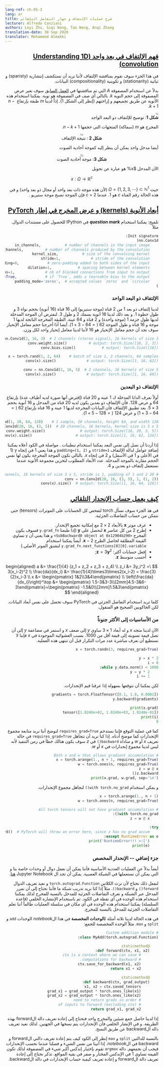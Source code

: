```yaml
---
lang-ref: ch.05-3
lang: ar
title: شرح عمليات الإلتفاف و جهاز التفاضل التلقائي
lecturer: Alfredo Canziani
authors: Leyi Zhu, Siqi Wang, Tao Wang, Anqi Zhang
translation-date: 30 Sep 2020
translator: Mohammed Almakki
---
```


<div dir="rtl"> 

<!--
## [Understanding 1D convolution](https://www.youtube.com/watch?v=eEzCZnOFU1w&t=140s)

In this part we will discuss convolution, since we would like to explore the sparsity, stationarity, compositionality of the data.

Instead of using the matrix $A$ discussed in the [previous week]({{site.baseurl}}/en/week04/04-1), we will change the matrix width to the kernel size $k$. Therefore, each row of the matrix is a kernel. We can use the kernels by stacking and shifting (see Fig 1). Then we can have $m$ layers of height $n-k+1$.
--> 

## [فهم الإلتفاف في بعد واحد (Understanding 1D convolution)](https://www.youtube.com/watch?v=eEzCZnOFU1w&t=140s)

في هذا الجزء سوف نقوم بمناقشة الإلتفاف لأننا نريد أن نستكشف إنتشارية (sparisty) و ثباتية (stationarity) و تكوينية (compositionality) البيانات.   

بدلاً عن استخدام المصفوفة $A$ التي تم مناقشتها في [العمل السابق]({{site.baseurl}}/en/week04/04-1) سوف نغير عرض المصفوفة إلى حجم النوية  $k$. بالتالي أي صف في المصفوفة هو نوية. يمكننا استخدام هذه الأنوية عن طريق تجميعهم و إزاحتهم (إنظر إلى الشكل 1). إذاً لدينا $m$ طبقة بإرتفاع $n-k+1$.   

<!--
<center>
<img src="{{site.baseurl}}/images/week05/05-3/Illustration_1D_Conv.png" alt="1" style="zoom:40%;" /><br>
<b>Fig 1</b>: Illustration of 1D Convolution
</center>

The output is $m$ (thickness) vectors of size $n-k+1$.

<center>
<img src="{{site.baseurl}}/images/week05/05-3/Result_1D_Conv.png" alt="2" style="zoom:40%;" /><br>
<b>Fig 2</b>: Result of 1D Convolution
</center>

Furthermore, a single input vector can viewed as a monophonic signal.

<center>
<img src="{{site.baseurl}}/images/week05/05-3/Monophonic_Signal.png" alt="3" style="zoom:40%;" /><br>
<b>Fig 3</b>: Monophonic Signal
</center>
-->

<img src="{{site.baseurl}}/images/week05/05-3/Illustration_1D_Conv.png" alt="1" style="zoom:40%;" /><br>
<b>شكل 1</b>: توضيح للإلتفاف ذو البعد الواجد
</center>

المخرج هو $m$ (سماكة) المتجهات التي حجمها $n-k+1$. 

<center>
<img src="{{site.baseurl}}/images/week05/05-3/Result_1D_Conv.png" alt="2" style="zoom:40%;" /><br>
<b>شكل 2 </b>: نتيجة الإلتفاف
</center>

أيضا مدخل واحد يمكن أن ينظر إليه كموجة أحادية الصوت 

<center>
<img src="{{site.baseurl}}/images/week05/05-3/Monophonic_Signal.png" alt="3" style="zoom:40%;" /><br>
<b>شكل 3</b>: موجة أحادية الصوت
</center>

<!--
Now, the input $x$ is a mapping
--> 

الآن المدخل $x% هو عبارة عن تحويل

$$
x:\Omega\rightarrow\mathbb{R}^{c}
$$

<!--
where $\Omega = \lbrace 1, 2, 3, \cdots \rbrace \subset \mathbb{N}^1$ (since this is $1$ dimensional signal / it has a $1$ dimensional domain) and in this case the channel number $c$ is $1$. When $c = 2$ this becomes a stereophonic signal.

For the 1D convolution, we can just compute the scalar product, kernel by kernel (see Fig 4).

<center>
<img src="{{site.baseurl}}/images/week05/05-3/Layer_by_layer_scalar_product.png" alt="4" style="zoom:40%;" /><br>
<b>Fig 4</b>: Layer-by-layer Scalar Product of 1D Convolution
</center>
-->

حيث $\Omega = \lbrace 1, 2, 3, \cdots \rbrace \subset \mathbb{N}^1$ (لأن  هذه موجة ذات بعد واحد أو مجال ذو بعد واحد) و في هذه الحالة رقم القناة $c$ هو $1$. عندما $c$ = $2$ فإن الموجة تصبح موجة ستيريو .   

<!--
## [Dimension of kernels and output width in PyTorch](https://www.youtube.com/watch?v=eEzCZnOFU1w&t=1095s)

Tips: We can use ***question mark*** in IPython to get access to the documents of functions. For example,
-->

## [أبعاد الأنوية (kernels) و عرض المخرج في إطار PyTorch ](https://www.youtube.com/watch?v=eEzCZnOFU1w&t=1095s)

تلميح: يمكننا استخدام ***question mark*** في IPython للحصول على مستندات الدوال. مثلاً

```python
Init signature:
nn.Conv1d(
	in_channels,           # number of channels in the input image
	out_channels,          # number of channels produced by the convolution
	kernel_size,           # size of the convolving kernel
	stride=1,              # stride of the convolution
	padding=0,             # zero-padding added to both sides of the input
	dilation=1,            # spacing between kernel elements
	groups=1,              # nb of blocked connections from input to output
	bias=True,             # if `True`, adds a learnable bias to the output
	padding_mode='zeros',  # accepted values `zeros` and `circular`
)
```

<!--
### 1D convolution

We have $1$ dimensional convolution going from $2$ channels (stereophonic signal) to $16$ channels ($16$ kernels) with kernel size of $3$ and stride of $1$. We then have $16$ kernels with thickness $2$ and length $3$. Let's assume that the input signal has a batch of size $1$ (one signal), $2$ channels and $64$ samples. The resulting output layer has $1$ signal, $16$ channels and the length of the signal is $62$ ($=64-3+1$). Also, if we output the bias size, we'll find the bias size is $16$, since we have one bias per weight.
-->

### الإلتفاف ذو البعد الواحد

لدينا إلتفاف ذو بعد $1$ من $2$ قناة (موجة ستيريو) إلى $16$ قناة ($16$ أنوية) بحجم نواة $3$ و طول خطوة $1$. و بعد ذلك لدينا $16$ أنوية بسمك $2$ و طول $3$. لنفترض أن الموجة المدخلة لديها طول حزمة $1$ (موجة واحدة) و $2$ قناة و $64$ عينة. الطبقة المخرجة الناتجة لديها $1$ موجة و $16$ قناة و طول الموجة $62$ ($=64-3+1$). أيضا أذا أخرجنا حجم معامل الإنحياز سوف نجد أن حجم  معامل الإنحياز هو $16$ لأننا لدينا معامل إنحياز واحد لكل وزن.   

```python
conv = nn.Conv1d(2, 16, 3)  # 2 channels (stereo signal), 16 kernels of size 3
conv.weight.size()          # output: torch.Size([16, 2, 3])
conv.bias.size()            # output: torch.Size([16])

x = torch.rand(1, 2, 64)    # batch of size 1, 2 channels, 64 samples
conv(x).size()              # output: torch.Size([1, 16, 62])

conv = nn.Conv1d(2, 16, 5)  # 2 channels, 16 kernels of size 5
conv(x).size()              # output: torch.Size([1, 16, 60])
```

<!--
### 2D convolution

We first define the input data as $1$ sample, $20$ channels (say, we're using an hyperspectral image) with height $64$ and width $128$. The 2D convolution has $20$ channels from input and $16$ kernels with size of $3 \times 5$. After the convolution, the output data has $1$ sample, $16$ channels with height $62$ ($=64-3+1$) and width $124$ ($=128-5+1$).
--> 

### الإلتفاف ذو البعدين 

أولاً نعرف الداتا المدخلة ك $1$ عينة و $20$ قناة (إفترض أنها صورة لديه أطياف عدة) بإرتفاع  $64$ و عرض $128$. فأن الإلتفاف ذو بعدين يكون لديه $20$ قناة من المدخل و   $16$ أنوية بحجم $3 \times 5$. بعد تطبيق الإلتفاف فأن البيانات المخرجة لديها $1$ عينة و $16$ قناة بإرتفاع $62$ ($=64-3+1$) و عرض $124$ ($=128-5+1$).    

```python
x = torch.rand(1, 20, 64, 128)    # 1 sample, 20 channels, height 64, and width 128
conv = nn.Conv2d(20, 16, (3, 5))  # 20 channels, 16 kernels, kernel size is 3 x 5
conv.weight.size()                # output: torch.Size([16, 20, 3, 5])
conv(x).size()                    # output: torch.Size([1, 16, 62, 124])
```

<!--
If we want to achieve the same dimensionality, we can have paddings. Continuing the code above, we can add new parameters to the convolution function: `stride=1` and `padding=(1, 2)`, which means $1$ on $y$ direction ($1$ at the top and $1$ at the bottom) and $2$ on $x$ direction. Then the output signal is in the same size compared to the input signal. The number of dimensions that is required to store the collection of kernels when you perform 2D convolution is $4$.
--> 

إذا أردنا أن نصل إلى نفس البعد يمكننا استخدام تبطينات . مواصلة في الكود أعلاه يمكننا إضافة عوامل لدالة الإلتفاف `stride=1` و `padding=(1, 2)` و هذا يعني $1$ في إتجاه y ($1$ في الأعلى و $1$ في الأسفل) و $2$ في إتجاه $x$. بالتالي تكون الموجة المخرجة يكون لها نفس الحجم مقارنة بالموجة المدخلة. عدد الأبعاد المطلوب لتخزين مجموعة الأنوية عندما نستعمل إلتفاف ذو بعدين و $4$. 

```python
# 20 channels, 16 kernels of size 3 x 5, stride is 1, padding of 1 and 2
conv = nn.Conv2d(20, 16, (3, 5), 1, (1, 2))
conv(x).size()  # output: torch.Size([1, 16, 64, 128])
```

<!--
## [How automatic gradient works?](https://www.youtube.com/watch?v=eEzCZnOFU1w&t=1634s)

In this section we're going to ask torch to check all the computation over the tensors so that we can perform the computation of partial derivatives.

- Create a $2\times2$ tensor $\boldsymbol{x}$ with gradient-accumulation capabilities;
- Deduct $2$ from all elements of $\boldsymbol{x}$ and get $\boldsymbol{y}$; (If we print `y.grad_fn`, we will get `<SubBackward0 object at 0x12904b290>`, which means that `y` is generated by the module of subtraction $\boldsymbol{x}-2$. Also we can use `y.grad_fn.next_functions[0][0].variable` to derive the original tensor.)
- Do more operations: $\boldsymbol{z} = 3\boldsymbol{y}^2$;
- Calculate the mean of $\boldsymbol{z}$.

<center>
<img src="{{site.baseurl}}/images/week05/05-3/Flow_Chart.png" alt="5" style="zoom:60%;" /><br>
<b>Fig 5</b>: Flow Chart of the Auto-gradient Example
</center>

Back propagation is used for computing the gradients. In this example, the process of back propagation can be viewed as computing the gradient $\frac{d\boldsymbol{a}}{d\boldsymbol{x}}$. After computing $\frac{d\boldsymbol{a}}{d\boldsymbol{x}}$ by hand as a validation, we can find that the execution of `a.backward()` gives us the same value of *x.grad* as our computation.

Here is the process of computing back propagation by hand:
--> 

## [كيف يعمل حساب الإنحدار التلقائي](https://www.youtube.com/watch?v=eEzCZnOFU1w&t=1634s)

في هذ الجزء سوف نسأل torch لتفحص كل الحسابات على الموترات (tensors) حتى نتمكن من حساب التفاضلات الجزئية. 

- عرف موتر $\boldsymbol{x}$ بالأبعاد $2\times2$  مع إمكانية تجميع الإنحدار. 
- إطرح $2$ من كل عناصر $\boldsymbol{x}$ لنحصل على $\boldsymbol{y}$ (إذا طبعنا `y.grad_fn` فسوف يكون المخرج   `<SubBackward0 object at 0x12904b290>` و هذا يعني أن `y`  تساوي القيمة المطلقة لحاصل الطرح $\boldsymbol{x}-2$. أيضاً يمكننا استخدام `y.grad_fn.next_functions[0][0].variable` لنشتق الموتر الأصلي.)
- إفعل حسابات أكثر: $\boldsymbol{z} = 3\boldsymbol{y}^2$;    
- أحسب متوسط $\boldsymbol{z}$.      

$$
\begin{aligned}
a &= \frac{1}{4} (z_1 + z_2 + z_3 + z_4) \\
z_i &= 3y_i^2 = 3(x_i-2)^2 \\
\frac{da}{dx_i} &= \frac{1}{4}\times3\times2(x_i-2) = \frac{3}{2}x_i-3 \\
x &= \begin{pmatrix} 1&2\\3&4\end{pmatrix} \\
\left(\frac{da}{dx_i}\right)^\top &= \begin{pmatrix} 1.5-3&3-3\\[2mm]4.5-3&6-3\end{pmatrix}=\begin{pmatrix} -1.5&0\\[2mm]1.5&3\end{pmatrix}
\end{aligned}
$$

<!--
Whenever you use partial derivative in PyTorch, you get the same shape of the original data. But the correct Jacobian thing should be the transpose.
--> 
كلما تريد استخدام التفاضل الجزئي في PyTorch سوف تحصل على نفس أبعاد البيانات. لكن الجاكوبين الصحيح هو المنقول.  

<!--
### From basic to more crazy

Now we have a $1\times3$ vector $x$, assign $y$ to the double $x$ and keep doubling $y$ until its norm is smaller than $1000$. Due to the randomness we have for $x$, we cannot directly know the number of iterations when the procedure terminates.
--> 

### من الأساسيات إلى الأكثر جنوناً 

الآن لدينا متجه $x$ و له أبعاد $1\times3$  ساوي $y$ إلى ضعف $x$ و استمر في مضاعفة $y$ إلى أن تصل قيمة تسويته إلى قيمة أقل  من $1000$. بسبب العشوائية الموجودة في $x$ فإننا لا نستطيع أن نعرف مباشرة عدد مرات التكرار قبل أن تنتهي هذه العملية.       

```python
x = torch.randn(3, requires_grad=True)

y = x * 2
i = 0
while y.data.norm() < 1000:
    y = y * 2
    i += 1
```

<!--
However, we can infer it easily by knowing the gradients we have.
--> 

لكن يمكننا أن نتوقعها بسهولة إذا عرفنا قيم الإنحدارات. 

```python
gradients = torch.FloatTensor([0.1, 1.0, 0.0001])
y.backward(gradients)

print(x.grad)
tensor([1.0240e+02, 1.0240e+03, 1.0240e-01])
print(i)
9
```

<!--
As for the inference, we can use `requires_grad=True` to label that we want to track the gradient accumulation as shown below. If we omit `requires_grad=True` in either $x$ or $w$'s declaration and call `backward()` on $z$, there will be runtime error due to we do not have gradient accumulation on $x$ or $w$.
--> 

كما في عملية التوقع فإننا نستدخم `requires_grad=True` لنوضح أننا نريد متابعة مجموع الإنحدارات كما موضح أدناه. إذا كنا نريد أن نتجاهل    `requires_grad=True` في حالة تعريف $x$ أو $w$ و مناداة `backward()` في $z$ سوف يكون هنالك خطأ في زمن التنفيذ ﻷنه ليس لدينا مجموع إنحدارات في $x$ أو $w$.     

```python
# Both x and w that allows gradient accumulation
x = torch.arange(1., n + 1, requires_grad=True)
w = torch.ones(n, requires_grad=True)
z = w @ x
z.backward()
print(x.grad, w.grad, sep='\n')
```

<!--
And, we can have `with torch.no_grad()` to omit the gradient accumulation.
--> 

و يمكن استخدام `with torch.no_grad()` لتجاهل مجموع الإنحدارات.  

```python
x = torch.arange(1., n + 1)
w = torch.ones(n, requires_grad=True)

# All torch tensors will not have gradient accumulation
with torch.no_grad():
    z = w @ x

try:
    z.backward()  # PyTorch will throw an error here, since z has no grad accum.
except RuntimeError as e:
    print('RuntimeError!!! >:[')
    print(e)
```

<!--
## More stuff -- custom gradients

Also, instead of basic numerical operations, we can generate our own self-defined modules / functions, which can be plugged into the neural graph. The Jupyter Notebook can be found [here](https://github.com/Atcold/pytorch-Deep-Learning/blob/master/extra/b-custom_grads.ipynb).

To do so, we need to inherit `torch.autograd.Function` and override `forward()` and `backward()` functions. For example, if we want to training nets, we need to get the forward pass and know the partial derivatives of the input respect to the output, such that we can use this module in any kind of point in the code. Then, by using back-propagation (chain rule), we can plug the thing anywhere in the chain of operations, as long as we know the partial derivatives of the input respect to the output.

In this case, there are three examples of ***custom modules*** in the *notebook*, the `add`, `split`, and `max` modules. For example, the custom addition module:
--> 

### جزء إضافي -- الإنحدار المخصص

أيضاً بدلاً عن العمليات العددية الأساسية فأننا يمكن أن نعمل دوال أو وحدات خاصة بنا و التي يمكن أن نستعملها في الشبكة العصبية. يمكن أن تجد ال Jupyter Notebook [هنا](https://github.com/Atcold/pytorch-Deep-Learning/blob/master/extra/b-custom_grads.ipynb).

لنفعل ذلك نحتاج لأن نرث الكلاس `torch.autograd.Function` و نعيد تعريف الدوال `forward()` و `backward()`. مثلاً إذا كنا نريد تدريب شبكة ما فأننا نحتاج إلى أن نمرر المدخل عبر الشبكة و نعرف التفاضلات الجزئية للمدخل بالنسبة للمخرج لذلك يمكننا استخدام هذه الوحدة في أي نقطة في الكود. ثم باستخدام الإنتشارة الخلفي (قاعدة السلسلة) يمكننا استخدام هذه الوحدة في أي مكان في سلسلة العمليات طالماً أننا نعلم التفاضلات الجزئية للمدخل بالنسبة للمخرج.

في هذه الحالة لدينا تلاتة أمثلة ل**الوحدات المخصصة** في هذا ال*notebook* الوحدات `add` و `split` و `max`. مثلاً الوحدة المخصصة للجمع:        

```python
# Custom addition module
class MyAdd(torch.autograd.Function):

    @staticmethod
    def forward(ctx, x1, x2):
        # ctx is a context where we can save
        # computations for backward.
        ctx.save_for_backward(x1, x2)
        return x1 + x2

    @staticmethod
    def backward(ctx, grad_output):
        x1, x2 = ctx.saved_tensors
        grad_x1 = grad_output * torch.ones_like(x1)
        grad_x2 = grad_output * torch.ones_like(x2)
        # need to return grads in order
        # of inputs to forward (excluding ctx)
        return grad_x1, grad_x2
```

<!--
If we have addition of two things and get an output, we need to overwrite the forward function like this. And when we go down to do back propagation, the gradients copied over both sides. So we overwrite the backward function by copying.

For `split` and `max`, see the code of how we overwrite forward and backward functions in the *notebook*. If we come from the same thing and **Split**, when go down doing gradients, we should add / sum them. For `argmax`, it selects the index of the highest thing, so the index of the highest should be $1$ while others being $0$. Remember, according to different custom modules, we need to overwrite its own forward pass and how they do gradients in backward function.
-->

إذا لدينا حاصل جمع شيئين والمخرج واحد فنحتاج إلى إعادة تعريف دالة الforward بهذه الطريقة. و في الإنشار الخلفي فأن الإنحدارات يتم نسخها في الجهتين. لذلك نعيد تعريف دالة الbackward عن طريق النسخ. 

بالنسبة للدالتين  `split` و `max` إنظر إلى الكود كيف يتم إعادة تعريف دالتي الforward و  backward في ال*notebook*. إذا أتينا من نفس الشيء و فصلنا عندما نحسب الإنحدارات فيجب أن نجمعهم. دالة  `argmax` تقوم بإختيار إندكس أكبر شيء في المصفوفة لذلك تكون القيمة تساوي $1$ في الإندكس المختار و صفر في بقية المواقع. تذكر نحتاج إلى إعادة تعريف دالة الforward و إعادة تعريف كيفية حساب الإنحدارات في دالة الbackward.

</div> 
